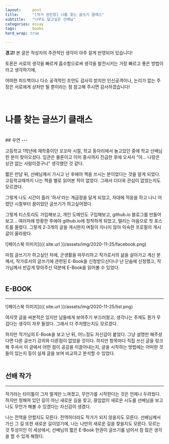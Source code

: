 ```yaml
---
layout:		post
title:		"[작가 권민창] 나를 찾는 글쓰기 클래스"
subtitle:	"너무도 닮고싶은 선배님"
categories:	essay
tags:		books
hard_wrap: true

---
```


<b>경고!</b> 본 글은 작성자의 주관적인 생각이 아주 짙게 반영되어 있습니다!

토론은 서로의 생각을 빠르게 흡수함으로써 생각을 발전시키는 가장 빠르고 좋은 방법이라고 생각하기에,

어떠한 피드백이나 다소 공격적인 조언도 감사히 받지만 인신공격이나, 논리가 없는 주장은 서로에게 상처만 될 뿐이라는 점 참고해 주시면 감사하겠습니다!
<br>
<br>
<br>

# 나를 찾는 글쓰기 클래스
<br>
## 우연
---

 고등학교 1학년에 재학중이던 꼬꼬마 시절, 학교 동아리에서 놀고있던 중에 학교 선배님 한 분이 찾아오셨다. 임관은 물론이고 이미 중사까지 진급한 후에 오셔서 "아... 나랑은 상관 없는 사람이겠구나" 생각했던 것 같다.

 짧은 만남 뒤, 선배님께서 가시고 난 후에야 책을 쓰시는 분이었다는 것을 알게 되었다. 고등학교때까지 나는 책을 별로 읽어본 적이 없었다. 그래서 더더욱 관심이 없었는지도 모르겠다.

 그렇게 나도 시간이 흘러 '하사'라는 계급장을 달게 되었고, 자대에 적응을 하고 나니 어렸던 시절부터 꿈이었던 글쓰기가 하고싶어졌다.

 그렇게 티스토리도 가입해보고, 개인 도메인도 구입해보고, github.io 블로그를 만들어 보고... 여러차례 방황한 후에야 github.io에 정착하게 되었고, 떨리는 마음으로 첫 포스트를 올렸다. 그렇게 2-3개의 글을 게시한지 며칠이 지나지 않아 익숙한 프로필의 게시글이 올라왔다.

![페이스북 이미지]({{ site.url }}/assets/img/2020-11-25/facebook.png)

 마침 글쓰기가 하고싶던 차에, 군생활을 마무리하고 작가로서의 삶을 살아가고 계신 분께서, 작가로서의 글쓰기에 관련된 E-Book을 신청받으신다니! 난 단숨에 신청했고, 작가님께서 반갑게 맞아주신 덕분에 E-Book을 읽어볼 수 있었다.
<br>
<br>

## E-BOOK
---

![페이스북 이미지]({{ site.url }}/assets/img/2020-11-25/list.png)

 여지껏 글을 써본적은 있지만 남들에게 보여주기 부끄러웠고, 생각나는 주제도 뭔가 무겁다는 생각이 자꾸 들었다. 그래서 더 주저했는지도 모르겠다.

 하지만 작가님의 E-Book을 보고 난 뒤, 어느정도 자신감이 붙었다. 그냥 설명만 해주셨다면 다른 글쓰기 강의와 다른점이 없었을 것이다. 하지만 항목마다 직접 쓰신 글을 링크해 주셔서 이 글에서 어떤 점이 공감을 이끌어내는지, 글을 시작하는 방법에는 어떠한 것들이 있는지 등이 실제 글을 보며 비교하고 분석할 수 있었다.
<br>
<br>

## 선배 작가
---

 작가라는 타이틀이 그저 멀게만 느껴졌고, 무언가를 시작한다는 것은 언제나 두려웠다. 하지만 정해져 있던 길이 아닌 새로운 길을 찾고, 끊임없이 새로운 시도를 선배님을 보고 나도 무언가 해볼 수 있겠다는 자신감이 생겼다.

 나는 전역을 안할지도 모른다. 전역하더라도 작가가 되지 않을지도 모른다. 선배님께서 가신 그 길 또한 새로운 길이었기에, 나는 나만의 새로운 길을 찾을지도 모른다. 모르는 것 투성이인 이 세상에서, 선배님의 짧은 E-Book 한권이 글쓰기를 넘어서 참 많은 생각을 할 수 있게 해줬다.
<br>
<br>